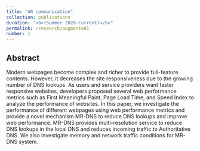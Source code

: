 ```yaml
---
title: "AR communication"
collection: publications
duration: "<b>(Summer 2020-Current)</b>"
permalink: /research/augmented1
number: 1
---
```


## Abstract

Modern webpages become complex and richer to provide full-feature contents. However, it decreases the site responsiveness due to the growing number of DNS lookups. As users and service providers want faster responsive websites, developers proposed several web performance metrics such as First Meaningful Paint, Page Load Time, and Speed Index to analyze the performance of websites. In this paper, we investigate the performance of different webpages using web performance metrics and provide a novel mechanism MR-DNS to reduce DNS lookups and improve web performance. MR-DNS provides multi-resolution service to reduce DNS lookups in the local DNS and reduces incoming traffic to Authoritative DNS. We also investigate memory and network traffic conditions for MR-DNS system.
